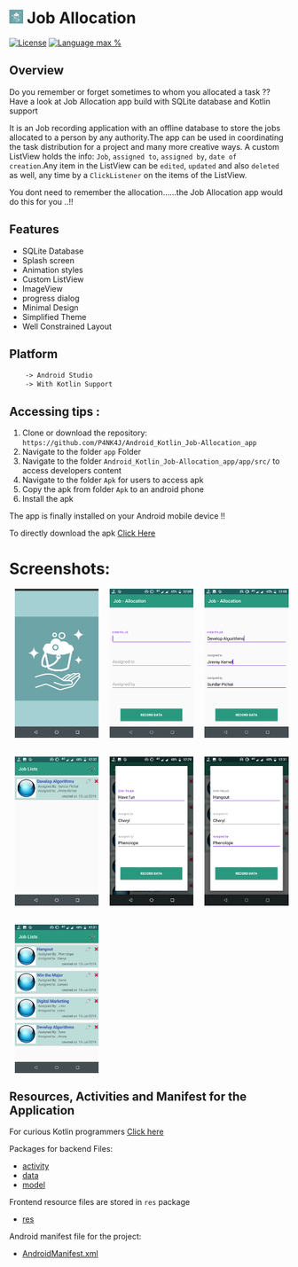 # <img alt="App image" src="Screenshots/joblogo.jpg" width="5%"> Job Allocation

[![License](https://img.shields.io/github/license/ashish7zeph/android-kotlin-Chore-app.svg?style=for-the-badge)](https://github.com/P4NK4J/Android_Kotlin_Job-Allocation_app/blob/master/LICENSE)
[![Language max %](https://img.shields.io/github/languages/top/ashish7zeph/android-kotlin-Chore-app.svg?colorB=orange&style=for-the-badge)](https://kotlinlang.org/)

## Overview

Do you remember or forget sometimes to whom you allocated a task ??
Have a look at Job Allocation app build with SQLite database and Kotlin support 

It is an Job recording application with an offline database to store the jobs allocated to a person by any authority.The app can be used in coordinating the task distribution for a project and many more creative ways. A custom ListView holds the info: `Job`, `assigned to`, `assigned by`, `date of creation`.Any item in the ListView can be `edited`, `updated` and also `deleted` as well, any time by a `ClickListener` on the items of the ListView.

You dont need to remember the allocation......the Job Allocation app would do this for you ..!!

## Features

* SQLite Database
* Splash screen
* Animation styles
* Custom ListView
* ImageView
* progress dialog
* Minimal Design
* Simplified Theme
* Well Constrained Layout

## Platform
        -> Android Studio
        -> With Kotlin Support

## Accessing tips :

1. Clone or download the repository: `https://github.com/P4NK4J/Android_Kotlin_Job-Allocation_app`
2. Navigate to the folder `app` Folder
3. Navigate to the folder `Android_Kotlin_Job-Allocation_app/app/src/` to access developers content
3. Navigate to the folder `Apk` for users to access apk
4. Copy the apk from folder `Apk` to an android phone
5. Install the apk

The app is finally installed on your Android mobile device !!

To directly download the apk [Click Here](https://github.com/P4NK4J/Android_Kotlin_Job-Allocation_app/blob/master/APK/jobAllocation.apk)

 # Screenshots:

<div style="display:flex;">
<img alt="App image" src="Screenshots/img1.png" width="30%" hspace="10">
<img alt="App image" src="Screenshots/img2.png" width="30%" hspace="10">
<img alt="App image" src="Screenshots/img3.png" width="30%" hspace="10">
</div>
<br/>
<br/>
<div style="display:flex;">
<img alt="App image" src="Screenshots/img4.png" width="30%" hspace="10">
<img alt="App image" src="Screenshots/img5.png" width="30%" hspace="10">
<img alt="App image" src="Screenshots/img6.png" width="30%" hspace="10">
</div>
<br/>
<br/>
<div style="display:flex;">
<img alt="App image" src="Screenshots/img7.png" width="30%" hspace="10">
</div>

## Resources, Activities and Manifest for the Application

For curious Kotlin programmers [Click here](https://github.com/P4NK4J/Android_Kotlin_Job-Allocation_app/tree/master/app/src/main/java/com/example/android_kotlin_job_allocation_app)

Packages for backend Files:

* [activity](https://github.com/P4NK4J/Android_Kotlin_Job-Allocation_app/tree/master/app/src/main/java/com/example/android_kotlin_job_allocation_app/activity)
* [data](https://github.com/P4NK4J/Android_Kotlin_Job-Allocation_app/tree/master/app/src/main/java/com/example/android_kotlin_job_allocation_app/data)
* [model](https://github.com/P4NK4J/Android_Kotlin_Job-Allocation_app/tree/master/app/src/main/java/com/example/android_kotlin_job_allocation_app/model)

Frontend resource files are stored in `res` package

* [res](https://github.com/P4NK4J/Android_Kotlin_Job-Allocation_app/tree/master/app/src/main/res)

Android manifest file for the project:

* [AndroidManifest.xml](https://github.com/P4NK4J/Android_Kotlin_Job-Allocation_app/blob/master/app/src/main/AndroidManifest.xml)
